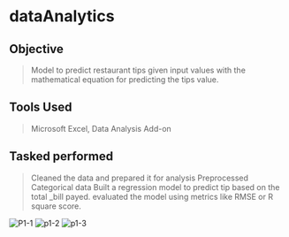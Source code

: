 # dataAnalytics
## Objective
> Model to predict restaurant tips given input values with the mathematical equation for predicting the tips value.
## Tools Used
> Microsoft Excel, Data Analysis Add-on
## Tasked performed
> Cleaned the data and prepared it for analysis
> Preprocessed Categorical data
> Built a regression model to predict tip based on the total _bill payed.
> evaluated the model using metrics like RMSE or R square score.
> 
![P1-1](https://github.com/user-attachments/assets/21a0cbfe-7fb1-435e-a355-a0c8ff21e6ec)
![p1-2](https://github.com/user-attachments/assets/d3d6e403-2810-4cb2-b4d6-fbdd780d392f)
![p1-3](https://github.com/user-attachments/assets/e447294f-bc31-4c0d-a77f-86d0260343ca)
